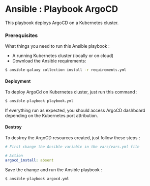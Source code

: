 # Ansible : Playbook ArgoCD

This playbook deploys ArgoCD on a Kubernetes cluster.

### Prerequisites

What things you need to run this Ansible playbook :

*   A running Kubernetes cluster (locally or on cloud)
*   Download the Ansible requirements:

```bash
$ ansible-galaxy collection install -r requirements.yml
```

#### Deployment

To deploy ArgoCd on Kubernetes cluster, just run this command :

```bash
$ ansible-playbook playbook.yml
```

If everything run as expected, you should access ArgoCD dashboard depending on the Kubernetes port attribution.

#### Destroy

To destroy the ArgoCD resources created, just follow these steps :

```yaml
# First change the Ansible variable in the vars/vars.yml file

# Action
argocd_install: absent
```

Save the change and run the Ansible playbook :

```bash
$ ansible-playbook argocd.yml
```

